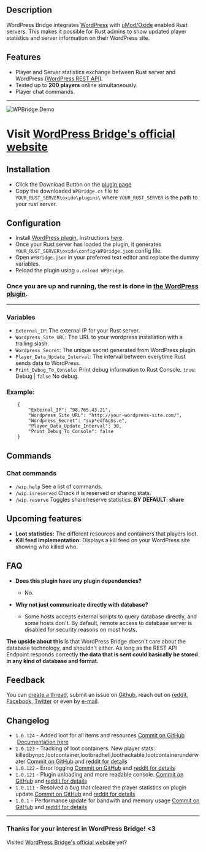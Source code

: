 ## Description

WordPress Bridge integrates [WordPress](https://wordpress.org/) with [uMod/Oxide](https://umod.org/games/rust) enabled Rust servers. This makes it possible for Rust admins to show updated player statistics and server information on their WordPress site.


## Features

+ Player and Server statistics exchange between Rust server and WordPress ([WordPress REST API](https://developer.wordpress.com/docs/api/)).
+ Tested up to **200 players** online simultaneously.
+ Player chat commands.

---

![WPBridge Demo](https://i.imgur.com/aXoVuFq.jpg)

# Visit [WordPress Bridge's official website](https://wpbridge.danlevi.no/)

## Installation

+ Click the Download Button on the [plugin page](https://umod.org/plugins/wordpress-bridge#content)
+ Copy the downloaded `WPBridge.cs` file to `YOUR_RUST_SERVER\oxide\plugins\` where `YOUR_RUST_SERVER` is the path to your rust server.

## Configuration

+ Install [WordPress plugin](https://wordpress.org/plugins/wpbridge-for-rust/), Instructions [here](https://github.com/Dan-Levi/wpbridge-wordpress).
+ Once your Rust server has loaded the plugin, it generates `YOUR_RUST_SERVER\oxide\config\WPBridge.json` config file.
+ Open `WPBridge.json` in your preferred text editor and replace the dummy variables.
+ Reload the plugin using `o.reload WPBridge`.

### Once you are up and running, the rest is done in [the WordPress plugin](https://wordpress.org/plugins/wpbridge-for-rust/).

---

### Variables
+ `External_IP`: The external IP for your Rust server.
+ `Wordpress_Site_URL`: The URL to your wordpress installation with a trailing slash.
+ `Wordpress_Secret`: The unique secret generated from WordPress plugin.
+ `Player_Data_Update_Interval`: The interval between everytime Rust sends data to WordPress.
+ `Print_Debug_To_Console`: Print debug information to Rust Console. `true`: Debug | `false` No debug.


### Example:

        {
            "External_IP": "98.765.43.21",
            "Wordpress_Site_URL": "http://your-wordpress-site.com/",
            "Wordpress_Secret": "svp*edf&g$s.e",
            "Player_Data_Update_Interval": 30,
            "Print_Debug_To_Console": false
        }

## Commands

### Chat commands

+ `/wip.help` See a list of commands.
+ `/wip.isreserved` Check if is reserved or sharing stats.
+ `/wip.reserve` Toggles share/reserve statistics. **BY DEFAULT: share**


## Upcoming features

+ **Loot statistics:** The different resources and containers that players loot.
+ **Kill feed implementation:** Displays a kill feed on your WordPress site showing who killed who.

## FAQ
+ **Does this plugin have any plugin dependencies?**
  + No.
+ **Why not just communicate directly with database?**
  
  + Some hosts accepts external scripts to query database directly, and some hosts don't.
  By default, remote access to database server is disabled for security reasons on most hosts.

**The upside about this** is that WordPress Bridge doesn't care about the database technology, and shouldn't either. As long as the REST API Endpoint responds correctly **the data that is sent could basically be stored in any kind of database and format.**


## Feedback
You can [create a thread](https://umod.org/community/wordpress-bridge/thread/create), submit an issue on [Github](https://github.com/Dan-Levi), reach out on [reddit](https://www.reddit.com/user/Danbannan), [Facebook](https://www.facebook.com/danlevi.no/), [Twitter](https://twitter.com/DanLeviH) or even by [e-mail](danbannan@gmail.com).

## Changelog
+ `1.0.124` - Added loot for all items and resources [Commit on GitHub](https://github.com/Dan-Levi/wpbridge-rust/commit/7ab7da5b4d9fbe5f0af7b481cf267faf973231d1) &nbsp;[Documentation here](https://wpbridge.danlevi.no/shortcode-documentation/)
+ `1.0.123` - Tracking of loot containers. New player stats: killedbynpc,lootcontainer,lootbradheli,loothackable,lootcontainerunderwater [Commit on GitHub](https://github.com/Dan-Levi/wpbridge-rust/commit/7ab7da5b4d9fbe5f0af7b481cf267faf973231d1) and [reddit for details](https://www.reddit.com/r/playrustadmin/comments/q74vsi/plugin_update_wordpress_bridge_v10123_loot/)
+ `1.0.122` - Error logging [Commit on GitHub](https://github.com/Dan-Levi/wpbridge-rust/commit/c494c688958307989102ae39ac45a9ae5a91e3f0) and [reddit for details](https://www.reddit.com/r/playrustadmin/comments/q717fz/plugin_update_wordpress_bridge/)
+ `1.0.121` - Plugin unloading and more readable console. [Commit on GitHub](https://github.com/Dan-Levi/wpbridge-rust/commit/fab5e4f6d82e158a58aa8a98dac3473388f505a1) and [reddit for details](https://www.reddit.com/r/playrustadmin/comments/q70hwk/plugin_update_wordpress_bridge_v10121/)
+ `1.0.111` - Resolved a bug that cleared the player statistics on plugin update [Commit on GitHub](https://github.com/Dan-Levi/wpbridge-for-rust/commit/64ea68e2d75c115e7f36654bcd25f49e63754b90)  and [reddit for details](https://www.reddit.com/r/playrustadmin/comments/q58xas/plugin_update_wpbridge_v10111/)
+ `1.0.1` - Performance update for bandwith and memory usage [Commit on GitHub](https://github.com/Dan-Levi/wpbridge-rust/commit/377b3347d0c9a9e853d30f632ce5019466ea95aa)  and [reddit for details](https://www.reddit.com/r/playrustadmin/comments/q3tw6h/wordpress_integration_plugin_update_101/)

---

### **Thanks** for your interest in WordPress Bridge! <3
Visited [WordPress Bridge's official website](https://wpbridge.danlevi.no/) yet?